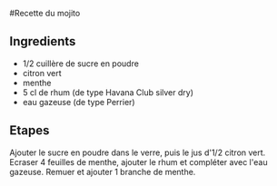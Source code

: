 #Recette du mojito

## Ingredients
* 1/2 cuillère de sucre en poudre
* citron vert
* menthe
* 5 cl de rhum (de type Havana Club silver dry)
* eau gazeuse (de type Perrier)

## Etapes
Ajouter le sucre en poudre dans le verre, puis le jus d'1/2 citron vert.
Ecraser 4 feuilles de menthe, ajouter le rhum et compléter avec l'eau gazeuse. 
Remuer et ajouter 1 branche de menthe.

